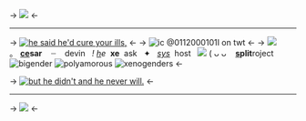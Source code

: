 -> ![](https://files.catbox.moe/41u30z.png) <-
***
-> [![he said he'd cure your ills,](https://files.catbox.moe/xzlmhx.png)](https://open.spotify.com/track/69Kzq3FMkDwiSFBQzRckFD?si=8692d0eb8323465b) <-
-> ![ic @0112000101I on twt](https://files.catbox.moe/aoarea.gif) <-
-> ![](https://files.catbox.moe/0dm2a7.png) ｡   **[ce](cesartorres)sar**    ┈    devin   *!*
*[h](https://pronouns.cc/@cesartorres)e*  **xe**  ask   ✦   [*sys*](cesartorres)  host    ![](https://graphic.neocities.org/tumblr_inline_o03l39g7K81te58qi_500.gif) 
( ᴗ ᴗ    **[s](https://mandela-catalogue.fandom.com/wiki/Cesar_Torres)plit**ro[j](https://mandela-catalogue.fandom.com/wiki/Adam_Murray)ect   ![bigender](https://files.catbox.moe/qnapvl.PNG) ![polyamorous](https://files.catbox.moe/ub5drz.png) ![xenogenders](https://files.catbox.moe/pl096g.png)  <- 

-> [![but he didn't and he never will.](https://files.catbox.moe/saci49.png)](https://open.spotify.com/track/69Kzq3FMkDwiSFBQzRckFD?si=8692d0eb8323465b) <-
***
-> ![](https://files.catbox.moe/n5m5yo.png) <-